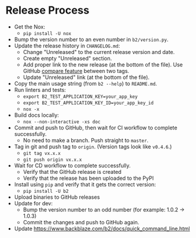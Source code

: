 # Release Process

- Get the Nox:
  - `pip install -U nox`
- Bump the version number to an even number in `b2/version.py`.
- Update the release history in `CHANGELOG.md`:
  - Change "Unreleased" to the current release version and date.
  - Create empty "Unreleased" section.
  - Add proper link to the new release (at the bottom of the file). Use GitHub [compare feature](https://docs.github.com/en/free-pro-team@latest/github/committing-changes-to-your-project/comparing-commits#comparing-tags) between two tags.
  - Update "Unreleased" link (at the bottom of the file).
- Copy the main usage string (from `b2 --help`) to `README.md`.
- Run linters and tests:
  - `export B2_TEST_APPLICATION_KEY=your_app_key`
  - `export B2_TEST_APPLICATION_KEY_ID=your_app_key_id`
  - `nox -x`
- Build docs locally:
  - `nox --non-interactive -xs doc`
- Commit and push to GitHub, then wait for CI workflow to complete successfully.
  - No need to make a branch. Push straight to `master`.
- Tag in git and push tag to `origin`.  (Version tags look like `v0.4.6`.)
  - `git tag vx.x.x`
  - `git push origin vx.x.x`
- Wait for CD workflow to complete successfully.
  - Verify that the GitHub release is created
  - Verify that the release has been uploaded to the PyPI
- Install using `pip` and verify that it gets the correct version:
  - `pip install -U b2`
- Upload binaries to GitHub releases
- Update for dev:
  - Bump the version number to an odd number (for example: 1.0.2 -> 1.0.3)
  - Commit the changes and push to GitHub again.
- Update https://www.backblaze.com/b2/docs/quick_command_line.html
